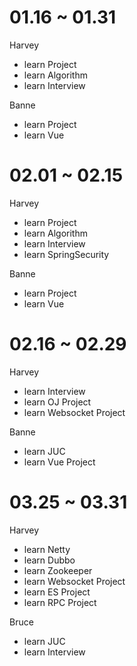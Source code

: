 # 01.16 ~ 01.31

Harvey

- learn Project
- learn Algorithm
- learn Interview

Banne

- learn Project
- learn Vue

# 02.01 ~ 02.15

Harvey

- learn Project
- learn Algorithm
- learn Interview
- learn SpringSecurity

Banne

- learn Project
- learn Vue

# 02.16 ~ 02.29

Harvey

- learn Interview
- learn OJ Project
- learn Websocket Project

Banne

- learn JUC
- learn Vue Project

# 03.25 ~ 03.31

Harvey

- learn Netty
- learn Dubbo
- learn Zookeeper
- learn Websocket Project
- learn ES Project
- learn RPC Project

Bruce

- learn JUC
- learn Interview
